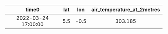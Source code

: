|time0 | lat | lon | air_temperature_at_2metres| 
|:---:|:---:|:---:|:---:|
| 2022-03-24 17:00:00| 5.5 | -0.5 |303.185|
